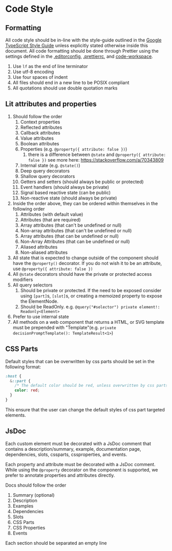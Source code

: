 # Code Style

## Formatting

All code style should be in-line with the style-guide outlined in the
[Google TypeScript Style Guide](https://google.github.io/styleguide/tsguide.html)
unless explicitly stated otherwise inside this document.
All code formatting should be done through Prettier using the settings
defined in the [.editorconfig](/.editorconfig), [.prettierrc](/.prettierrc),
and [code-workspace](/webcomponents.code-workspace).

1. Use `lf` as the end of line terminator
2. Use utf-8 encoding
3. Use four spaces of indent
4. All files should end in a new line to be POSIX compliant
5. All quotations should use double quotation marks

## Lit attributes and properties

1. Should follow the order
   1. Context properties
   2. Reflected attributes
   3. Callback attributes
   4. Value attributes
   5. Boolean attributes
   6. Properties (e.g. `@property({ attribute: false })`)
      1. there is a difference between `@state` and
         `@property({ attribute: false })` see more here:
         <https://stackoverflow.com/a/70343809>
   7. Internal state (e.g. `@state()`)
   8. Deep query decorators
   9. Shallow query decorators
   10. Getters and setters (should always be public or protected)
   11. Event handlers (should always be private)
   12. Signal based reactive state (can be public)
   13. Non-reactive state (should always be private)
2. Inside the order above, they can be ordered within themselves in the
   following order
   1. Attributes (with default value)
   2. Attributes (that are required)
   3. Array attributes (that can't be undefined or null)
   4. Non-array attributes (that can't be undefined or null)
   5. Array attributes (that can be undefined or null)
   6. Non-Array Attributes (that can be undefined or null)
   7. Aliased attributes
   8. Non-aliased attributes
3. All state that is expected to change outside of the component should have
   the `@property()` decorator. If you do not wish it to be an attribute,
   use `@property({ attribute: false })`
4. All `@state` decorators should have the private or protected access modifiers
5. All query selectors
   1. Should be private or protected. If the need to be exposed consider using
      `[part]`s, `[slot]`s, or creating a memoized property to expose the
      ElementNode.
   2. Should be ReadOnly.
      e.g. `@query("#selector") private element!: Readonly<Element>`
6. Prefer to use internal state
7. All methods on a web component that returns a HTML, or SVG template must be
   prepended with "Template"(e.g. `private decisionPromptTemplate(): TemplateResult<1>`)

## CSS Parts

Default styles that can be overwritten by css parts should be set in the
following format:

```css
:host {
  &::part {
    /* The default color should be red, unless overwritten by css parts */
    color: red;
  }
}
```

This ensure that the user can change the default styles of css part targeted
elements.

## JsDoc

Each custom element must be decorated with a JsDoc comment that contains a
description/summary, example, documentation page, dependencies, slots, cssparts,
cssproperties, and events.

Each property and attribute must be decorated with a JsDoc comment.
While using the `@property` decorator on the component is supported, we prefer
to annotate properties and attributes directly.

Docs should follow the order

1. Summary (optional)
2. Description
3. Examples
4. Dependencies
5. Slots
6. CSS Parts
7. CSS Properties
8. Events

Each section should be separated an empty line
